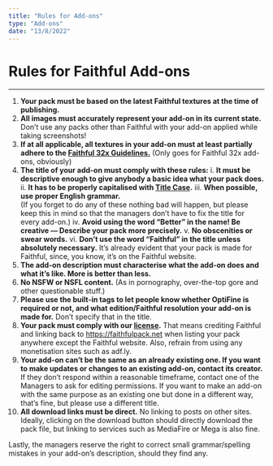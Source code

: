 ```yaml
---
title: "Rules for Add-ons"
type: "Add-ons"
date: "13/8/2022"
---
```

# Rules for Faithful Add-ons
___
1. **Your pack must be based on the latest Faithful textures at the time of publishing.**
2. **All images must accurately represent your add-on in its current state.** Don’t use any packs other than Faithful with your add-on applied while taking screenshots!
3. **If at all applicable, all textures in your add-on must at least partially adhere to the [Faithful 32x Guidelines.](https://docs.faithfulpack.net/pages/textures/texturing-guidelines.html)** (Only goes for Faithful 32x add-ons, obviously)
4. **The title of your add-on must comply with these rules:**
    i. **It must be descriptive enough to give anybody a basic idea what your pack does.**
    ii. **It has to be properly capitalised with [Title Case](https://en.wikipedia.org/wiki/Title_case).**
    iii. **When possible, use proper English grammar.**  
    (If you forget to do any of these nothing bad will happen, but please keep this in mind so that the managers don’t have to fix the title for every add-on.)
    iv. **Avoid using the word “Better” in the name! Be creative — Describe your pack more precisely.**
    v. **No obscenities or swear words.**
    vi. **Don’t use the word “Faithful” in the title unless absolutely necessary.** It’s already evident that your pack is made for Faithful, since, you know, it’s on the Faithful website.
5. **The add-on description must characterise what the add-on does and what it’s like. More is better than less.**
6. **No NSFW or NSFL content.** (As in pornography, over-the-top gore and other questionable stuff.)
7. **Please use the built-in tags to let people know whether OptiFine is required or not, and what edition/Faithful resolution your add-on is made for.** Don’t specify that in the title.
8. **Your pack must comply with our [license](https://faithfulpack.net/license).** That means crediting Faithful and linking back to https://faithfulpack.net when listing your pack anywhere except the Faithful website. Also, refrain from using any monetisation sites such as adf.ly.
9. **Your add-on can’t be the same as an already existing one. If you want to make updates or changes to an existing add-on, contact its creator.** If they don’t respond within a reasonable timeframe, contact one of the Managers to ask for editing permissions. If you want to make an add-on with the same purpose as an existing one but done in a different way, that’s fine, but please use a different title.
10. **All download links must be direct.** No linking to posts on other sites. Ideally, clicking on the download button should directly download the pack file, but linking to services such as MediaFire or Mega is also fine.

Lastly, the managers reserve the right to correct small grammar/spelling mistakes in your add-on’s description, should they find any.